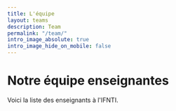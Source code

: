 ```yaml
---
title: L'équipe
layout: teams
description: Team
permalink: "/team/"
intro_image_absolute: true
intro_image_hide_on_mobile: false
---
```


# Notre équipe enseignantes

Voici la liste des enseignants à l'IFNTI.
